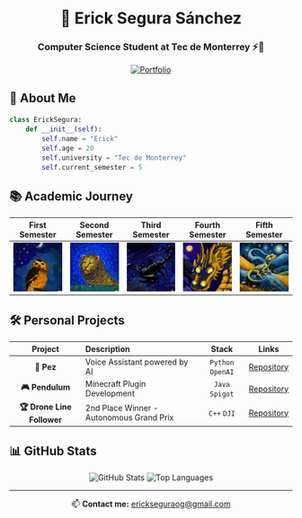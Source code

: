 <div align="center">
  
# 🦁 Erick Segura Sánchez
### Computer Science Student at Tec de Monterrey ⚡💙
[![Portfolio](https://img.shields.io/badge/Portfolio-255E63?style=for-the-badge&logo=About.me&logoColor=white)](https://github.com/ErickinSegura)

</div>

## 🚀 About Me
```python
class ErickSegura:
    def __init__(self):
        self.name = "Erick"
        self.age = 20
        self.university = "Tec de Monterrey"
        self.current_semester = 5
```

## 📚 Academic Journey

<div align="center">

| First Semester | Second Semester | Third Semester | Fourth Semester | Fifth Semester |
|:--------------:|:--------------:|:--------------:|:---------------:|:--------------:|
| [![Semester 1](https://github.com/ErickinSegura/ErickinSegura/blob/master/src/buho1ero.png?raw=true)](https://github.com/ErickinSegura/primer-semestre) | [![Semester 2](https://github.com/ErickinSegura/ErickinSegura/blob/master/src/leon2do.png?raw=true)](https://github.com/ErickinSegura/segundo-semestre) | [![Semester 3](https://github.com/ErickinSegura/ErickinSegura/blob/master/src/alacran3ero.png)](https://github.com/ErickinSegura/tercer-semestre) | [![Semester 4](https://github.com/ErickinSegura/ErickinSegura/blob/master/src/drago4to.png)](https://github.com/ErickinSegura/cuarto-semestre) | [![Semester 5](https://github.com/ErickinSegura/ErickinSegura/blob/master/src/gecko5to.jpg)](https://github.com/ErickinSegura/quinto-semestre) |


</div>

## 🛠️ Personal Projects

<div align="center">

| Project | Description | Stack | Links |
|:-------:|:------------|:-----:|:-----:|
| **🐠 Pez** | Voice Assistant powered by AI | `Python` `OpenAI` | [Repository](https://github.com/ErickinSegura/asistente-pez) |
| **🎮 Pendulum** | Minecraft Plugin Development | `Java` `Spigot` | [Repository](https://github.com/ErickinSegura/pendulum) |
| **🏆 Drone Line Follower** | 2nd Place Winner - Autonomous Grand Prix | `C++` `DJI` | [Repository](https://github.com/ErickinSegura/seguidor-de-linea) |

</div>


## 📊 GitHub Stats

<div align="center">

![GitHub Stats](https://github-readme-stats.vercel.app/api?username=ErickinSegura&show_icons=true&theme=tokyonight)
![Top Languages](https://github-readme-stats.vercel.app/api/top-langs/?username=ErickinSegura&layout=compact&theme=tokyonight)

</div>

---
<div align="center">
  
📫 **Contact me:** [erickseguraog@gmail.com](mailto:erickseguraog@gmail.com)

</div>